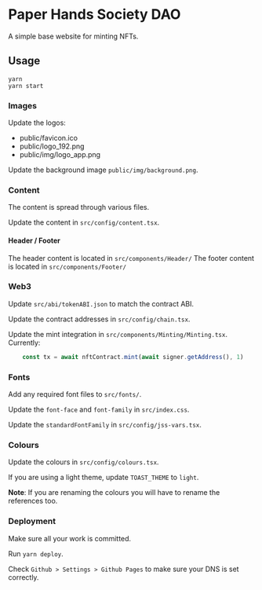 # Paper Hands Society DAO

A simple base website for minting NFTs.

## Usage

```
yarn
yarn start
```

### Images

Update the logos:

* public/favicon.ico
* public/logo_192.png
* public/img/logo_app.png

Update the background image `public/img/background.png`.

### Content

The content is spread through various files.

Update the content in `src/config/content.tsx`.


#### Header / Footer

The header content is located in `src/components/Header/`
The footer content is located in `src/components/Footer/`

### Web3

Update `src/abi/tokenABI.json` to match the contract ABI.

Update the contract addresses in `src/config/chain.tsx`.

Update the mint integration in `src/components/Minting/Minting.tsx`.
Currently:

```js
	const tx = await nftContract.mint(await signer.getAddress(), 1)
```

### Fonts

Add any required font files to `src/fonts/`.

Update the `font-face` and `font-family` in `src/index.css`.

Update the `standardFontFamily` in `src/config/jss-vars.tsx`.

### Colours

Update the colours in `src/config/colours.tsx`.

If you are using a light theme, update `TOAST_THEME` to `light`.

**Note**: If you are renaming the colours you will have to rename the references too.

### Deployment

Make sure all your work is committed.

Run `yarn deploy`.

Check `Github > Settings > Github Pages` to make sure your DNS is set correctly.
